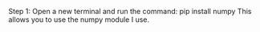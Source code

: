Step 1: Open a new terminal and run the command: pip install numpy
This allows you to use the numpy module I use.